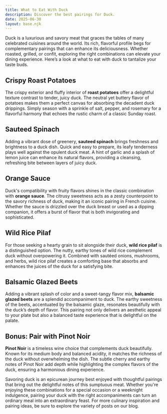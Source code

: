 ```yaml
---
title: What to Eat With Duck
description: Discover the best pairings for Duck.
date: 2025-06-30
layout: base.njk
---
```


Duck is a luxurious and savory meat that graces the tables of many celebrated cuisines around the world. Its rich, flavorful profile begs for complementary pairings that can enhance its deliciousness. Whether roasted, grilled, or confit, exploring the right combinations can elevate your dining experience. Here’s a look at what to eat with duck to tantalize your taste buds.

## **Crispy Roast Potatoes**

The crispy exterior and fluffy interior of **roast potatoes** offer a delightful texture contrast to tender, juicy duck. The neutral yet buttery flavor of potatoes makes them a perfect canvas for absorbing the decadent duck drippings. Simply season with a sprinkle of salt, pepper, and rosemary for a flavorful harmony that echoes the rustic charm of a classic Sunday roast.

## **Sauteed Spinach**

Adding a vibrant dose of greenery, **sauteed spinach** brings freshness and brightness to a duck dish. Quick and easy to prepare, its leafy tenderness plays well against the opulent duck meat. A hint of garlic and a splash of lemon juice can enhance its natural flavors, providing a cleansing, refreshing bite between layers of juicy duck.

## **Orange Sauce**

Duck's compatibility with fruity flavors shines in the classic combination with **orange sauce**. The citrusy sweetness acts as a zesty counterpoint to the savory richness of duck, making it an iconic pairing in French cuisine. Whether the sauce is drizzled over the duck breast or used as a dipping companion, it offers a burst of flavor that is both invigorating and sophisticated.

## **Wild Rice Pilaf**

For those seeking a hearty grain to sit alongside their duck, **wild rice pilaf** is a distinguished option. The nutty, earthy tones of wild rice complement duck without overpowering it. Combined with sautéed onions, mushrooms, and herbs, wild rice pilaf creates a comforting base that absorbs and enhances the juices of the duck for a satisfying bite.

## **Balsamic Glazed Beets**

Adding a vibrant splash of color and a sweet-tangy flavor mix, **balsamic glazed beets** are a splendid accompaniment to duck. The earthy sweetness of the beets, accentuated by the balsamic glaze, resonates beautifully with the duck’s depth of flavor. This pairing not only delivers an aesthetic appeal to your plate but also a balanced taste experience that is delightful on the palate.

## Bonus: Pair with Pinot Noir

**Pinot Noir** is a timeless wine choice that complements duck beautifully. Known for its medium body and balanced acidity, it matches the richness of the duck without overwhelming the dish. The subtle cherry and earthy notes of Pinot Noir add depth while highlighting the complex flavors of the duck, ensuring a harmonious dining experience.

Savoring duck is an epicurean journey best enjoyed with thoughtful pairings that bring out the delightful notes of this sumptuous meat. Whether you're enjoying these combinations for a special occasion or a weeknight indulgence, pairing your duck with the right accompaniments can turn an ordinary meal into an extraordinary feast. For more culinary inspiration and pairing ideas, be sure to explore the variety of posts on our blog.